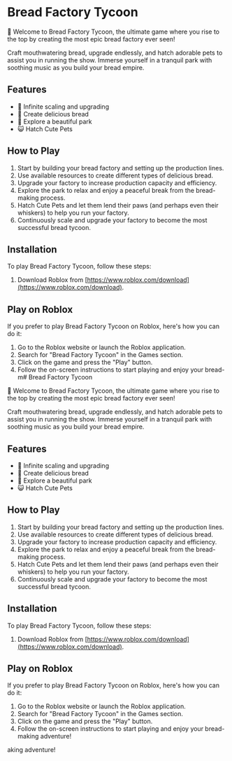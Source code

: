 # Bread Factory Tycoon

🍞 Welcome to Bread Factory Tycoon, the ultimate game where you rise to the top by creating the most epic bread factory ever seen!

Craft mouthwatering bread, upgrade endlessly, and hatch adorable pets to assist you in running the show. Immerse yourself in a tranquil park with soothing music as you build your bread empire.

## Features

- 🌟 Infinite scaling and upgrading
- 🥐 Create delicious bread
- 🌻 Explore a beautiful park
- 😺 Hatch Cute Pets

## How to Play

1. Start by building your bread factory and setting up the production lines.
2. Use available resources to create different types of delicious bread.
3. Upgrade your factory to increase production capacity and efficiency.
4. Explore the park to relax and enjoy a peaceful break from the bread-making process.
5. Hatch Cute Pets and let them lend their paws (and perhaps even their whiskers) to help you run your factory.
6. Continuously scale and upgrade your factory to become the most successful bread tycoon.

## Installation

To play Bread Factory Tycoon, follow these steps:

1. Download Roblox from [https://www.roblox.com/download](https://www.roblox.com/download).

## Play on Roblox

If you prefer to play Bread Factory Tycoon on Roblox, here's how you can do it:

1. Go to the Roblox website or launch the Roblox application.
2. Search for "Bread Factory Tycoon" in the Games section.
3. Click on the game and press the "Play" button.
4. Follow the on-screen instructions to start playing and enjoy your bread-m# Bread Factory Tycoon

🍞 Welcome to Bread Factory Tycoon, the ultimate game where you rise to the top by creating the most epic bread factory ever seen!

Craft mouthwatering bread, upgrade endlessly, and hatch adorable pets to assist you in running the show. Immerse yourself in a tranquil park with soothing music as you build your bread empire.

## Features

- 🌟 Infinite scaling and upgrading
- 🥐 Create delicious bread
- 🌻 Explore a beautiful park
- 😺 Hatch Cute Pets

## How to Play

1. Start by building your bread factory and setting up the production lines.
2. Use available resources to create different types of delicious bread.
3. Upgrade your factory to increase production capacity and efficiency.
4. Explore the park to relax and enjoy a peaceful break from the bread-making process.
5. Hatch Cute Pets and let them lend their paws (and perhaps even their whiskers) to help you run your factory.
6. Continuously scale and upgrade your factory to become the most successful bread tycoon.

## Installation

To play Bread Factory Tycoon, follow these steps:

1. Download Roblox from [https://www.roblox.com/download](https://www.roblox.com/download).

## Play on Roblox

If you prefer to play Bread Factory Tycoon on Roblox, here's how you can do it:

1. Go to the Roblox website or launch the Roblox application.
2. Search for "Bread Factory Tycoon" in the Games section.
3. Click on the game and press the "Play" button.
4. Follow the on-screen instructions to start playing and enjoy your bread-making adventure!

aking adventure!

